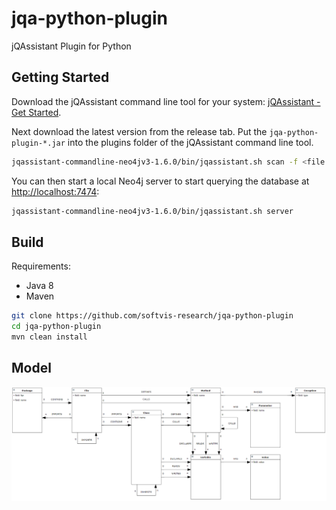 # jqa-python-plugin
jQAssistant Plugin for Python


## Getting Started

Download the jQAssistant command line tool for your system: [jQAssistant - Get Started](https://jqassistant.org/get-started/).

Next download the latest version from the release tab. Put the `jqa-python-plugin-*.jar` into the plugins folder of the jQAssistant command
 line tool.

```bash
jqassistant-commandline-neo4jv3-1.6.0/bin/jqassistant.sh scan -f <file or directory path>
```

You can then start a local Neo4j server to start querying the database at [http://localhost:7474](http://localhost:7474):

```bash
jqassistant-commandline-neo4jv3-1.6.0/bin/jqassistant.sh server
```

## Build
Requirements:
* Java 8 
* Maven
```bash
git clone https://github.com/softvis-research/jqa-python-plugin
cd jqa-python-plugin
mvn clean install
```

## Model

![Neo4j model for the jQAssistant Jira plugin](./documents/model.PNG)
